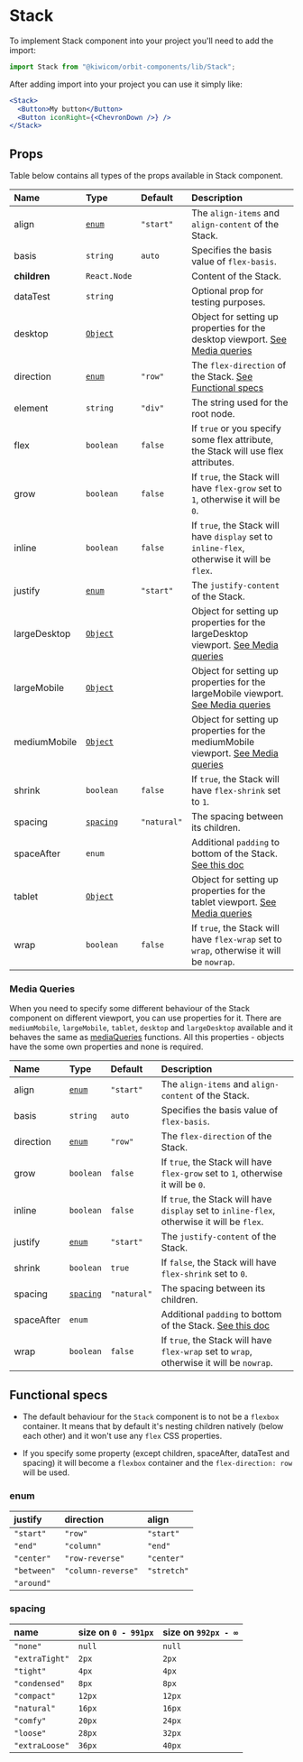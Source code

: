 # Stack
To implement Stack component into your project you'll need to add the import:
```jsx
import Stack from "@kiwicom/orbit-components/lib/Stack";
```
After adding import into your project you can use it simply like:
```jsx
<Stack>
  <Button>My button</Button>
  <Button iconRight={<ChevronDown />} />
</Stack>
```
## Props
Table below contains all types of the props available in Stack component.

| Name          | Type                        | Default      | Description                      |
| :------------ | :-------------------------- | :----------- | :------------------------------- |
| align         | [`enum`](#enum)             | `"start"`    | The `align-items` and `align-content` of the Stack.
| basis         | `string`                    | `auto`       | Specifies the basis value of `flex-basis`.
| **children**  | `React.Node`                |              | Content of the Stack.
| dataTest      | `string`                    |              | Optional prop for testing purposes.
| desktop       | [`Object`](#media-queries)  |              | Object for setting up properties for the desktop viewport. [See Media queries](#media-queries)
| direction     | [`enum`](#enum)             | `"row"`      | The `flex-direction` of the Stack. [See Functional specs](#functional-specs)
| element       | `string`                    | `"div"`      | The string used for the root node.
| flex          | `boolean`                   | `false`      | If `true` or you specify some flex attribute, the Stack will use flex attributes.
| grow          | `boolean`                   | `false`      | If `true`, the Stack will have `flex-grow` set to `1`, otherwise it will be `0`.
| inline        | `boolean`                   | `false`      | If `true`, the Stack will have `display` set to `inline-flex`, otherwise it will be `flex`.
| justify       | [`enum`](#enum)             | `"start"`    | The `justify-content` of the Stack.
| largeDesktop  | [`Object`](#media-queries)  |              | Object for setting up properties for the largeDesktop viewport. [See Media queries](#media-queries)
| largeMobile   | [`Object`](#media-queries)  |              | Object for setting up properties for the largeMobile viewport. [See Media queries](#media-queries)
| mediumMobile  | [`Object`](#media-queries)  |              | Object for setting up properties for the mediumMobile viewport. [See Media queries](#media-queries)
| shrink        | `boolean`                   | `false`      | If `true`, the Stack will have `flex-shrink` set to `1`.
| spacing       | [`spacing`](#spacing)       | `"natural"`  | The spacing between its children.
| spaceAfter    | `enum`                      |              | Additional `padding` to bottom of the Stack. [See this doc](https://github.com/kiwicom/orbit-components/tree/master/src/common/getSpacingToken)
| tablet        | [`Object`](#media-queries)  |              | Object for setting up properties for the tablet viewport. [See Media queries](#media-queries)
| wrap          | `boolean`                   | `false`      | If `true`, the Stack will have `flex-wrap` set to `wrap`, otherwise it will be `nowrap`.

### Media Queries
When you need to specify some different behaviour of the Stack component on different viewport, you can use properties for it.
There are `mediumMobile`, `largeMobile`, `tablet`, `desktop` and `largeDesktop` available and it behaves the same as [mediaQueries](https://github.com/kiwicom/orbit-components/tree/master/src/utils/mediaQuery) functions.
All this properties - objects have the some own properties and none is required.

| Name          | Type                        | Default      | Description                      |
| :------------ | :-------------------------- | :----------- | :------------------------------- |
| align         | [`enum`](#enum)             | `"start"`    | The `align-items` and `align-content` of the Stack.
| basis         | `string`                    | `auto`       | Specifies the basis value of `flex-basis`.
| direction     | [`enum`](#enum)             | `"row"`      | The `flex-direction` of the Stack.
| grow          | `boolean`                   | `false`      | If `true`, the Stack will have `flex-grow` set to `1`, otherwise it will be `0`.
| inline        | `boolean`                   | `false`      | If `true`, the Stack will have `display` set to `inline-flex`, otherwise it will be `flex`.
| justify       | [`enum`](#enum)             | `"start"`    | The `justify-content` of the Stack.
| shrink        | `boolean`                   | `true`       | If `false`, the Stack will have `flex-shrink` set to `0`.
| spacing       | [`spacing`](#spacing)       | `"natural"`  | The spacing between its children.
| spaceAfter    | `enum`                      |              | Additional `padding` to bottom of the Stack. [See this doc](https://github.com/kiwicom/orbit-components/tree/master/src/common/getSpacingToken)
| wrap          | `boolean`                   | `false`      | If `true`, the Stack will have `flex-wrap` set to `wrap`, otherwise it will be `nowrap`.

## Functional specs
* The default behaviour for the `Stack` component is to not be a `flexbox` container. It means that by default it's nesting children natively (below each other) and it won't use any `flex` CSS properties.

* If you specify some property (except children, spaceAfter, dataTest and spacing) it will become a `flexbox` container and the `flex-direction: row` will be used.

### enum

| justify     | direction           | align       |
| :---------- | :------------------ | :---------- |
| `"start"`   | `"row"`             | `"start"`   |
| `"end"`     | `"column"`          | `"end"`     | 
| `"center"`  | `"row-reverse"`     | `"center"`  |
| `"between"` | `"column-reverse"`  | `"stretch"` |
| `"around"`  |

### spacing

| name              | size on `0 - 991px` | size on `992px - ∞` |
| :---------------- | :------------------ | :------------------ |
| `"none"`          | `null`              | `null`              |
| `"extraTight"`    | `2px`               | `2px`               |
| `"tight"`         | `4px`               | `4px`               |
| `"condensed"`     | `8px`               | `8px`               |
| `"compact"`       | `12px`              | `12px`              |
| `"natural"`       | `16px`              | `16px`              |
| `"comfy"`         | `20px`              | `24px`              |
| `"loose"`         | `28px`              | `32px`              |
| `"extraLoose"`    | `36px`              | `40px`              |
